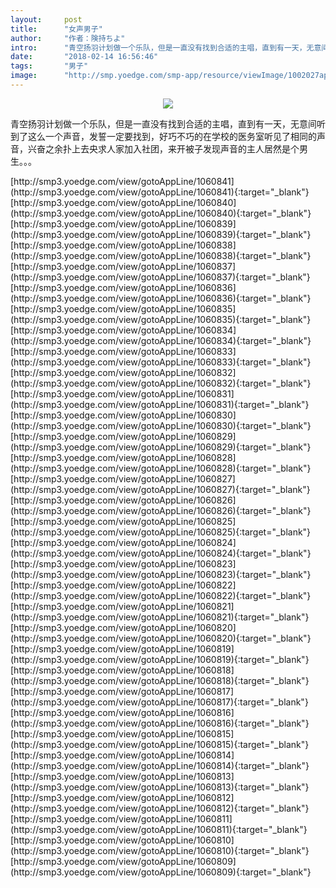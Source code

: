 ```yaml
---
layout:     post
title:      "女声男子"
author:     "作者：険持ちよ"
intro:      "青空扬羽计划做一个乐队，但是一直没有找到合适的主唱，直到有一天，无意间听到了这么一个声音，发誓一定要找到，好巧不巧的在学校的医务室听见了相同的声音，兴奋之余扑上去央求人家加入社团，来开被子发现声音的主人居然是个男生。。。"
date:       "2018-02-14 16:56:46"
tags:       "男子"
image:      "http://smp.yoedge.com/smp-app/resource/viewImage/1002027appline.png"
---
```

<div style="text-align: center">
<p><img src="http://smp.yoedge.com/smp-app/resource/viewImage/1002027appline.png"/></p>
</div>
<p class="post-meta">
<span>青空扬羽计划做一个乐队，但是一直没有找到合适的主唱，直到有一天，无意间听到了这么一个声音，发誓一定要找到，好巧不巧的在学校的医务室听见了相同的声音，兴奋之余扑上去央求人家加入社团，来开被子发现声音的主人居然是个男生。。。</span>
</p>
[http://smp3.yoedge.com/view/gotoAppLine/1060841](http://smp3.yoedge.com/view/gotoAppLine/1060841){:target="_blank"}
[http://smp3.yoedge.com/view/gotoAppLine/1060840](http://smp3.yoedge.com/view/gotoAppLine/1060840){:target="_blank"}
[http://smp3.yoedge.com/view/gotoAppLine/1060839](http://smp3.yoedge.com/view/gotoAppLine/1060839){:target="_blank"}
[http://smp3.yoedge.com/view/gotoAppLine/1060838](http://smp3.yoedge.com/view/gotoAppLine/1060838){:target="_blank"}
[http://smp3.yoedge.com/view/gotoAppLine/1060837](http://smp3.yoedge.com/view/gotoAppLine/1060837){:target="_blank"}
[http://smp3.yoedge.com/view/gotoAppLine/1060836](http://smp3.yoedge.com/view/gotoAppLine/1060836){:target="_blank"}
[http://smp3.yoedge.com/view/gotoAppLine/1060835](http://smp3.yoedge.com/view/gotoAppLine/1060835){:target="_blank"}
[http://smp3.yoedge.com/view/gotoAppLine/1060834](http://smp3.yoedge.com/view/gotoAppLine/1060834){:target="_blank"}
[http://smp3.yoedge.com/view/gotoAppLine/1060833](http://smp3.yoedge.com/view/gotoAppLine/1060833){:target="_blank"}
[http://smp3.yoedge.com/view/gotoAppLine/1060832](http://smp3.yoedge.com/view/gotoAppLine/1060832){:target="_blank"}
[http://smp3.yoedge.com/view/gotoAppLine/1060831](http://smp3.yoedge.com/view/gotoAppLine/1060831){:target="_blank"}
[http://smp3.yoedge.com/view/gotoAppLine/1060830](http://smp3.yoedge.com/view/gotoAppLine/1060830){:target="_blank"}
[http://smp3.yoedge.com/view/gotoAppLine/1060829](http://smp3.yoedge.com/view/gotoAppLine/1060829){:target="_blank"}
[http://smp3.yoedge.com/view/gotoAppLine/1060828](http://smp3.yoedge.com/view/gotoAppLine/1060828){:target="_blank"}
[http://smp3.yoedge.com/view/gotoAppLine/1060827](http://smp3.yoedge.com/view/gotoAppLine/1060827){:target="_blank"}
[http://smp3.yoedge.com/view/gotoAppLine/1060826](http://smp3.yoedge.com/view/gotoAppLine/1060826){:target="_blank"}
[http://smp3.yoedge.com/view/gotoAppLine/1060825](http://smp3.yoedge.com/view/gotoAppLine/1060825){:target="_blank"}
[http://smp3.yoedge.com/view/gotoAppLine/1060824](http://smp3.yoedge.com/view/gotoAppLine/1060824){:target="_blank"}
[http://smp3.yoedge.com/view/gotoAppLine/1060823](http://smp3.yoedge.com/view/gotoAppLine/1060823){:target="_blank"}
[http://smp3.yoedge.com/view/gotoAppLine/1060822](http://smp3.yoedge.com/view/gotoAppLine/1060822){:target="_blank"}
[http://smp3.yoedge.com/view/gotoAppLine/1060821](http://smp3.yoedge.com/view/gotoAppLine/1060821){:target="_blank"}
[http://smp3.yoedge.com/view/gotoAppLine/1060820](http://smp3.yoedge.com/view/gotoAppLine/1060820){:target="_blank"}
[http://smp3.yoedge.com/view/gotoAppLine/1060819](http://smp3.yoedge.com/view/gotoAppLine/1060819){:target="_blank"}
[http://smp3.yoedge.com/view/gotoAppLine/1060818](http://smp3.yoedge.com/view/gotoAppLine/1060818){:target="_blank"}
[http://smp3.yoedge.com/view/gotoAppLine/1060817](http://smp3.yoedge.com/view/gotoAppLine/1060817){:target="_blank"}
[http://smp3.yoedge.com/view/gotoAppLine/1060816](http://smp3.yoedge.com/view/gotoAppLine/1060816){:target="_blank"}
[http://smp3.yoedge.com/view/gotoAppLine/1060815](http://smp3.yoedge.com/view/gotoAppLine/1060815){:target="_blank"}
[http://smp3.yoedge.com/view/gotoAppLine/1060814](http://smp3.yoedge.com/view/gotoAppLine/1060814){:target="_blank"}
[http://smp3.yoedge.com/view/gotoAppLine/1060813](http://smp3.yoedge.com/view/gotoAppLine/1060813){:target="_blank"}
[http://smp3.yoedge.com/view/gotoAppLine/1060812](http://smp3.yoedge.com/view/gotoAppLine/1060812){:target="_blank"}
[http://smp3.yoedge.com/view/gotoAppLine/1060811](http://smp3.yoedge.com/view/gotoAppLine/1060811){:target="_blank"}
[http://smp3.yoedge.com/view/gotoAppLine/1060810](http://smp3.yoedge.com/view/gotoAppLine/1060810){:target="_blank"}
[http://smp3.yoedge.com/view/gotoAppLine/1060809](http://smp3.yoedge.com/view/gotoAppLine/1060809){:target="_blank"}


